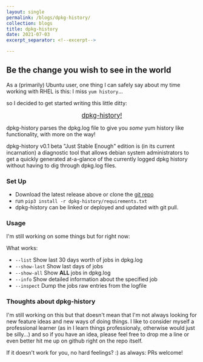 ```yaml
---
layout: single
permalink: /blogs/dpkg-history/
collection: blogs
title: dpkg-history
date: 2021-07-03
excerpt_separator: <!--excerpt-->

---
```

## Be the change you wish to see in the world
<!--excerpt-->
As a (primarily) Ubuntu user, one thing I can safely say about my time working with RHEL is this: I miss `yum history`...

so I decided to get started writing this little ditty:

<center><big><a href="https://github.com/warwalrux/dpkg-history/releases">dpkg-history!</a></big></center>

dpkg-history parses the dpkg.log file to give you _some_ yum history like functionality, with more on the way!

dpkg-history v0.1 beta "Just Stable Enough" edition is (in its current incarnation) a diagnostic tool that allows debian system administrators to get a quickly generated at-a-glance of the currently logged dpkg history without having to dig through dpkg.log files.


### Set Up

  * Download the latest release above or clone the [git repo](https://github.com/warwalrux/dpkg-history)
  * run `pip3 install -r dpkg-history/requirements.txt`
  * dpkg-history can be linked or deployed and updated with git pull.

### Usage

I'm still working on some things but for right now:

What works:
  * `--list`          Show last 30 days worth of jobs in dpkg.log
  * `--show-last`     Show last <num> days of jobs
  * `--show-all`      Show **ALL** jobs in dpkg.log
  * `--info`          Show detailed information about the specified job
  * `--inspect`       Dump the jobs raw entries from the logfile

### Thoughts about dpkg-history

I'm still working on this but that doesn't mean that I'm not always looking for new feature ideas and new ways of doing things.
I like to consider myself a professional learner (as in I learn things professionaly, otherwise would just be silly...) and so
if you have an idea, please feel free to drop me a line or even better hit me up on github right on the repo itself.

If it doesn't work for you, no hard feelings? :) as always: PRs welcome!
